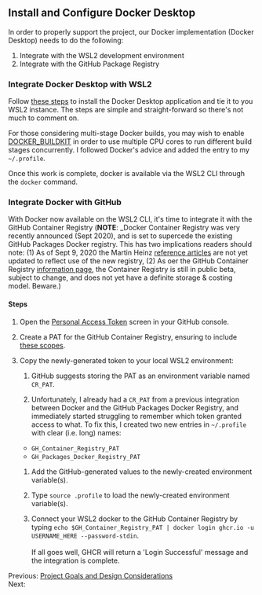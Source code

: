 ## Install and Configure Docker Desktop
In order to properly support the project, our Docker implementation (Docker Desktop) needs to do the following: 

1. Integrate with the WSL2 development environment
1. Integrate with the GitHub Package Registry

### Integrate Docker Desktop with WSL2
Follow [these steps](https://docs.docker.com/docker-for-windows/wsl/) to install the Docker Desktop application and tie it to you WSL2 instance. The steps are simple and 
straight-forward so there's not much to comment on. 

For those considering multi-stage Docker builds, you may wish to enable 
[DOCKER_BUILDKIT](https://www.docker.com/blog/docker-desktop-wsl-2-best-practices/) in order to use multiple CPU cores to run different build stages concurrently. I followed Docker's advice and added the entry to my `~/.profile`.<br>

Once this work is complete, docker is available via the WSL2 CLI through the `docker` command.

### Integrate Docker with GitHub
With Docker now available on the WSL2 CLI, it's time to integrate it with the GitHub Container Registry (**NOTE**: _Docker Container Registry was very recently announced (Sept 2020), and is set to supercede the existing GitHub Packages Docker registry. This has two implications readers should note: (1) As of Sept 9, 2020 the Martin Heinz [reference articles](./01-why-create-this-project.md) are not yet updated to reflect use of the new registry, (2) As oer the GitHub Container Registry [information page](https://docs.github.com/en/packages/getting-started-with-github-container-registry/about-github-container-registry), the Container Registry is still in public beta, subject to change, and does not yet have a definite storage & costing model. Beware.)

#### Steps
1. Open the [Personal Access Token](https://docs.github.com/en/github/authenticating-to-github/creating-a-personal-access-token) screen in your GitHub console.

1. Create a PAT for the GitHub Container Registry, ensuring to include [these scopes](https://docs.github.com/en/packages/getting-started-with-github-container-registry/migrating-to-github-container-registry-for-docker-images#authenticating-with-the-container-registry).

1. Copy the newly-generated token to your local WSL2 environment:
    1. GitHub suggests storing the PAT as an environment variable named `CR_PAT`.
    
    1. Unfortunately, I already had a `CR_PAT` from a previous integration between Docker and the GitHub Packages Docker Registry, and immediately started struggling to remember which token granted access to what. To fix this, I created two new entries in `~/.profile` with clear (i.e. long) names: 
      * `GH_Container_Registry_PAT`
      * `GH_Packages_Docker_Registry_PAT`<br>
      
    1. Add the GitHub-generated values to the newly-created environment variable(s).
    
    1. Type `source .profile` to load the newly-created environment variable(s).
    
    1. Connect your WSL2 docker to the GitHub Container Registry by typing `echo $GH_Container_Registry_PAT | docker login ghcr.io -u USERNAME_HERE --password-stdin`.
  <br><br> If all goes well, GHCR will return a 'Login Successful' message and the integration is complete.
    

Previous: [Project Goals and Design Considerations](./03-set-up-WSL2.md)<br>
Next: 
